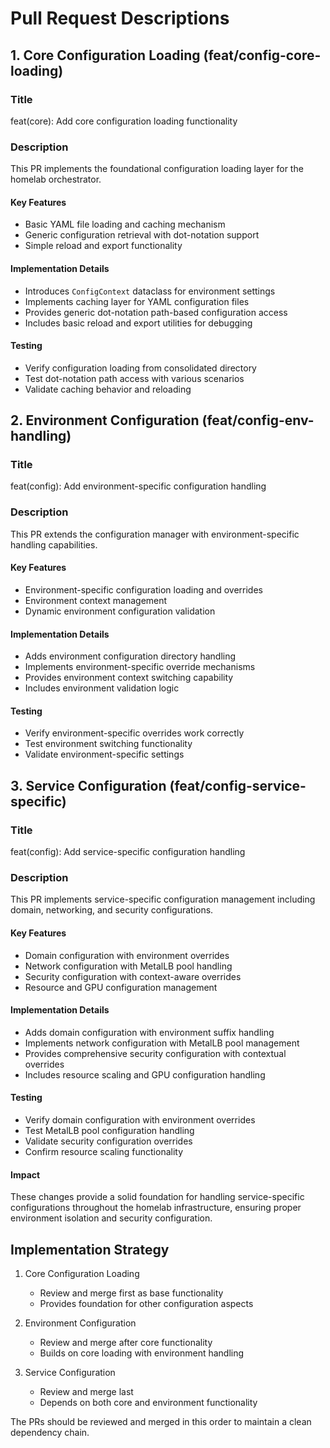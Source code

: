 # Pull Request Descriptions

## 1. Core Configuration Loading (feat/config-core-loading)

### Title

feat(core): Add core configuration loading functionality

### Description

This PR implements the foundational configuration loading layer for the homelab orchestrator.

#### Key Features

- Basic YAML file loading and caching mechanism
- Generic configuration retrieval with dot-notation support
- Simple reload and export functionality

#### Implementation Details

- Introduces `ConfigContext` dataclass for environment settings
- Implements caching layer for YAML configuration files
- Provides generic dot-notation path-based configuration access
- Includes basic reload and export utilities for debugging

#### Testing

- Verify configuration loading from consolidated directory
- Test dot-notation path access with various scenarios
- Validate caching behavior and reloading

## 2. Environment Configuration (feat/config-env-handling)

### Title

feat(config): Add environment-specific configuration handling

### Description

This PR extends the configuration manager with environment-specific handling capabilities.

#### Key Features

- Environment-specific configuration loading and overrides
- Environment context management
- Dynamic environment configuration validation

#### Implementation Details

- Adds environment configuration directory handling
- Implements environment-specific override mechanisms
- Provides environment context switching capability
- Includes environment validation logic

#### Testing

- Verify environment-specific overrides work correctly
- Test environment switching functionality
- Validate environment-specific settings

## 3. Service Configuration (feat/config-service-specific)

### Title

feat(config): Add service-specific configuration handling

### Description

This PR implements service-specific configuration management including domain, networking, and security configurations.

#### Key Features

- Domain configuration with environment overrides
- Network configuration with MetalLB pool handling
- Security configuration with context-aware overrides
- Resource and GPU configuration management

#### Implementation Details

- Adds domain configuration with environment suffix handling
- Implements network configuration with MetalLB pool management
- Provides comprehensive security configuration with contextual overrides
- Includes resource scaling and GPU configuration handling

#### Testing

- Verify domain configuration with environment overrides
- Test MetalLB pool configuration handling
- Validate security configuration overrides
- Confirm resource scaling functionality

#### Impact

These changes provide a solid foundation for handling service-specific configurations throughout the homelab infrastructure, ensuring proper environment isolation and security configuration.

## Implementation Strategy

1. Core Configuration Loading
   - Review and merge first as base functionality
   - Provides foundation for other configuration aspects

2. Environment Configuration
   - Review and merge after core functionality
   - Builds on core loading with environment handling

3. Service Configuration
   - Review and merge last
   - Depends on both core and environment functionality

The PRs should be reviewed and merged in this order to maintain a clean dependency chain.
